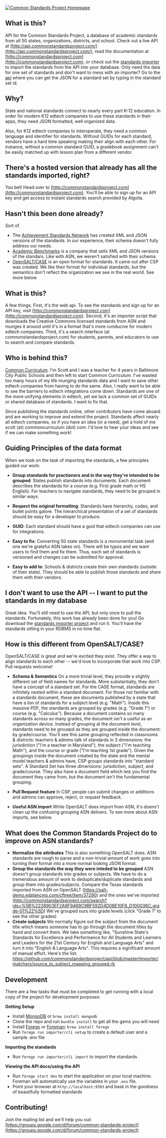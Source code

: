 [![Common Standards Project Homepage](https://cl.ly/3U43401V0P2o/download/Screen%20Shot%202016-08-19%20at%205.02.51%20PM.png)](http://commonstandardsproject.com)

## What is this?
API for the Common Standards Project, a database of academic standards from all 50 states, organizations, districts, and school. Check out a live API at [http://api.commonstandardsproject.com/](http://api.commonstandardsproject.com/), read the documentation at [http://commonstandardsproject.com](http://commonstandardsproject.com), or check out the [standards importer](https://github.com/commonstandardsproject/standards-importer) to import the standards from the API into your database. Only need the data for one set of standards and don't want to mess with an importer? Go to the [api](http://api.commonstandardsproject.com) where you can get the JSON for a standard set by typing in the standard set id.

## Why?

State and national standards connect to nearly every part K-12 education. In order for modern K12 edtech companies to use these standards in their apps, they need JSON formatted, well organized data.

Also, for K12 edtech companies to interoperate, they need a common language and identifier for standards. Without GUIDs for each standard, vendors have a hard time speaking making their align with each other. For instance, without a common standard GUID, a gradebook assignment can't be easily matched up with lesson plan from a different vendor.

## There's a hosted version that already has all the standards imported, right? 

You bet! Head over to [http://commonstandardsproject.com](http://commonstandardsproject.com). You'll be able to sign up for an API key and get access to instant standards search provided by Algolia.


## Hasn't this been done already?

Sort of.

* The [Achievement Standards Network](http://asn.jesandco.org/) has created XML and JSON versions of the standards. In our experience, their schema doesn't fully address our needs.
* [Academic Benchmarks](academicbenchmarks.com) is a company that sells XML and JSON versions of the standars. Like with ASN,
we weren't satisfied with their schema.
* [OpenSALT/CASE](https://sites.google.com/view/opensalt/home) is an open format for standards. It came out after CSP was created. We like their format for individual standards, but the semantics don't reflect the organization we see in the real world. See more below.


## What is this?

A few things. First, it's the web api. To see the standards and sign up for an API key, visit [http://commonstandardsproject.com](http://commonstandardsproject.com). Second, it's an importer script that downloads the Creative Commons licensed standards from ASN and munges it around until it's in a format that's more conducive for modern edtech companies. Third, it's a search interface (at commonstandardsproject.com) for students, parents, and educators to use to search and compare standards.


## Who is behind this?

[Common Curriculum](https://commoncurriculum.com). I'm Scott and I was a teacher for 4 years in Baltimore City Public Schools and then left to start Common Curriculum. I've wasted too many hours of my life munging standards data and I want to save other edtech companies from having to do the same. Also, I really want to be able to see the barriers to edtech integrations come down. Standards are one of the more unifying elements in edtech, yet we lack a common set of GUIDs or shared database of standards. I want to fix that.

Since publishing the standards online, other contributors have come aboard and are working to improve and extend the project. Standards affect nearly all edtech companies, so if you have an idea (or a need), get a hold of me scott (at) commoncurriculum (dot) com. I'd love to hear your ideas and see if we can make something work!


## Guiding Principles of the data format

When we took on the task of importing the standards, a few principles guided our work:

* **Group standards for practioners and in the way they're intended to be grouped**: States publish standards into documents. Each document describes the standards for a course (e.g. First grade math or HS English). For teachers to navigate standards, they need to be grouped in similar ways. 

* **Respect the original formatting**: Standards have hierarchy, codes, and bullet points galore. The hierarchical presentation of a set of standards should be easy for a developer to produce.

* **GUID**: Each standard should have a guid that edtech companies can use for integrations.

* **Easy to fix**: Converting 50 state standards is a monumental task (and one we're grateful ASN takes on). There will be typos and we want users to find them and fix them. Thus, each set of standards is versioned and changes can be submitted for approval.

* **Easy to add to**: Schools & districts create their own standards (outside of their state). They should be able to publish those standards and share them with their vendors.

## I don't want to use the API -- I want to put the standards in my database

Great idea. You'll still need to use the API, but only once to pull the standards. Fortunately, this work has already been done for you! Go download the [standards importer project](https://github.com/commonstandardsproject/standards-importer) and run it. You'll have the standards sitting in your RDBMS in no time flat.

## How is this different from OpenSALT/CASE?

OpenSALT/CASE is great and we're excited they exist. They offer a way to align standards to each other -- we'd love to incorporate that work into CSP. Pull requests welcome!

- **Schema & Semantics** 
On a more trivial level, they provide a slightly different set of field names for standards. More substantially, they don't have a concept of a standard set. For the CASE format, standards are infinitely nested within a standard document. For those not familiar with a standards document, these are documents published by a state that have a ton of standards for a subject level (e.g. "Math"). Inside this massive PDF, the standards are grouped by grades (e.g. "Grade 1") or course (e.g. "Calculus"). Because a document contains so many standards across so many grades, the document isn't a useful as an organization device. Instead of grouping at the document level, standards need to be grouepd as they are grouped inside the document: by grade/course. You'll see this same grouping reflected in classrooms & districts: teachers & admins talk of standards in 3 dimensions: the jurisdiction ("I'm a teacher in Maryland"), the subject ("I'm teaching Math"), and the course or grade ("I'm teaching 1st grade"). Given the groupings inside the document created by the state and the mental model teachers & admins have, CSP groups standards into "standard sets". A Standard Set has three dimensions: jurisdiction, subject, and grade/course. They also have a document field which lets you find the document they came from, but the document isn't the fundamental grouping.

- **Pull Request feature**
In CSP, people can submit changes or additions and admins can approve, reject, or request feedback.

- **Useful ASN import**
While OpenSALT does import from ASN, it's doens't clean up the confusing grouping ASN delivers. To see more about ASN imports, see below.


## What does the Common Standards Project do to improve on ASN standards?

- **Normalize the attributes** This is also something OpenSALT does. ASN standards are rough to parse and a non-trivial amount of work goes into turning their format into a more normal looking JSON format.
- **Group the standards the way they were inteded to be grouped** ASN doesn't group standards into grades or subjects. We have to do a tremendous amount of work to deduplicate/duplicate standards and group them into grades/subjects. Compare the Texas standards imported from ASN on OpenSALT (https://salt-demo.edplancms.com/cftree/item/37290) and the ones we've imported (http://commonstandardsproject.com/search?ids=%5B%2228903EF2A9F9469C9BF592D4D0BE10F8_D100036C_grade-01%22%5D) We've grouped ours into grade levels (click "Grade 1" to see the other grades)
- **Create subjects** We normally figure out the subject from the document title which means someone has to go through the document titles by hand and convert them. We take something like, "Sunshine State's Standards for Excellence and Performance for All Students and Learners and Leaders for the 21st Century for English and Language Arts" and turn it into "English & Language Arts". This requires a significant amount of manual effort. Here's the list: https://github.com/commonstandardsproject/api/blob/master/importer/matchers/source_to_subject_mapping_grouped.rb

## Development

There are a few tasks that must be completed to get running with a local copy of the project for development purposes:


**Getting Setup**
* Install [MongoDB](https://www.mongodb.org/) or `brew install mongodb`
* Clone the repo and run `bundle install` to get all the gems you will need
* Install [Forego](https://github.com/ddollar/forego) or [Foreman](https://github.com/ddollar/foreman): `brew install forego`
* Run `forego run importer/cli setup` to create a default user and a sample .env file

**Importing the standards**
* Run `forego run importer/cli import` to import the standards

**Viewing the API docs/using the API**
* Run `forego start dev` to start the application on your local machine. Foreman will automatically use the variables in your `.env` file.
* Point your browser at `http://localhost:9393` and bask in the goodness of beautifully formatted standards

## Contributing!

Join the mailing list and we'll help you out: [https://groups.google.com/d/forum/common-standards-project](https://groups.google.com/d/forum/common-standards-project)

